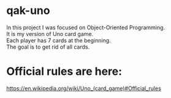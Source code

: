# qak-uno
In this project I was focused on Object-Oriented Programming.  
It is my version of Uno card game.  
Each player has 7 cards at the beginning.  
The goal is to get rid of all cards.

# Official rules are here:

https://en.wikipedia.org/wiki/Uno_(card_game)#Official_rules
